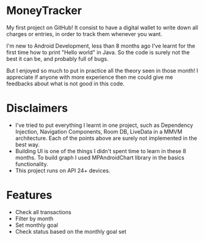 # MoneyTracker

My first project on GitHub! 
It consist to have a digital wallet to write down all charges or entries, in order to track them whenever you want.

I'm new to Android Development, less than 8 months ago I've learnt for the first time how to print "Hello world" in Java. So the code is surely not the best it can be, and probably full of bugs.

But I enjoyed so much to put in practice all the theory seen in those month! I appreciate if anyone with more experience then me could give me feedbacks about what is not good in this code.

# Disclaimers

* I've tried to put everything I learnt in one project, such as Dependency Injection, Navigation Components, Room DB, LiveData in a MMVM architecture. Each of the points above are surely not implemented in the best way.
* Building UI is one of the things I didn't spent time to learn in these 8 months. To build graph I used MPAndroidChart library     in the basics functionality. 
* This project runs on API 24+ devices.

# Features

* Check all transactions
* Filter by month
* Set monthly goal
* Check status based on the monthly goal set








